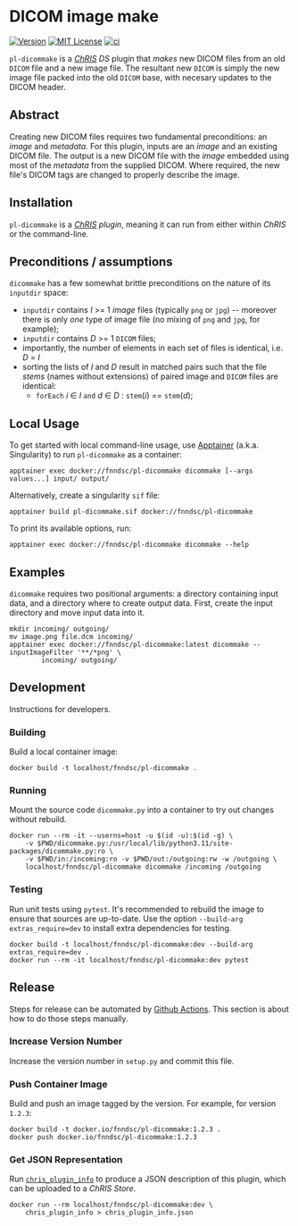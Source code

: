# DICOM image make

[![Version](https://img.shields.io/docker/v/fnndsc/pl-dicommake?sort=semver)](https://hub.docker.com/r/fnndsc/pl-dicommake)
[![MIT License](https://img.shields.io/github/license/fnndsc/pl-dicommake)](https://github.com/FNNDSC/pl-dicommake/blob/main/LICENSE)
[![ci](https://github.com/FNNDSC/pl-dicommake/actions/workflows/ci.yml/badge.svg)](https://github.com/FNNDSC/pl-dicommake/actions/workflows/ci.yml)

`pl-dicommake` is a [_ChRIS_](https://chrisproject.org/) _DS_ plugin that _makes_ new DICOM files from an old `DICOM` file and a new image file. The resultant new `DICOM` is simply the new image file packed into the old `DICOM` base, with necesary updates to the DICOM header.

## Abstract

Creating new DICOM files requires two fundamental preconditions: an _image_ and _metadata_. For this plugin, inputs are an _image_ and an existing DICOM file. The output is a new DICOM file with the _image_ embedded using most of the _metadata_ from the supplied DICOM. Where required, the new file's DICOM tags are changed to properly describe the image.

## Installation

`pl-dicommake` is a _[ChRIS](https://chrisproject.org/) plugin_, meaning it can run from either within _ChRIS_ or the command-line.

## Preconditions / assumptions

`dicommake` has a few somewhat brittle preconditions on the nature of its `inputdir` space:

* `inputdir` contains _I_ >= 1 _image_ files (typically `png` or `jpg`) -- moreover there is only _one_ type of image file (no mixing of `png` and `jpg`, for example);
* `inputdir` contains _D_ >= 1 `DICOM` files;
* importantly, the number of elements in each set of files is identical, i.e. _D_ = _I_
* sorting the lists of _I_ and _D_ result in matched pairs such that the file _stems_ (names without extensions) of paired image and `DICOM` files are identical:
    * `forEach` _i_ ∈ _I_ `and` _d_ ∈ _D_ : `stem`(_i_) == `stem`(_d_);


## Local Usage

To get started with local command-line usage, use [Apptainer](https://apptainer.org/) (a.k.a. Singularity) to run `pl-dicommake` as a container:

```shell
apptainer exec docker://fnndsc/pl-dicommake dicommake [--args values...] input/ output/
```

Alternatively, create a singularity `sif` file:

```shell
apptainer build pl-dicommake.sif docker://fnndsc/pl-dicommake
```

To print its available options, run:

```shell
apptainer exec docker://fnndsc/pl-dicommake dicommake --help
```

## Examples

`dicommake` requires two positional arguments: a directory containing input data, and a directory where to create output data. First, create the input directory and move input data into it.

```shell
mkdir incoming/ outgoing/
mv image.png file.dcm incoming/
apptainer exec docker://fnndsc/pl-dicommake:latest dicommake --inputImageFilter '**/*png' \
        incoming/ outgoing/
```

## Development

Instructions for developers.

### Building

Build a local container image:

```shell
docker build -t localhost/fnndsc/pl-dicommake .
```

### Running

Mount the source code `dicommake.py` into a container to try out changes without rebuild.

```shell
docker run --rm -it --userns=host -u $(id -u):$(id -g) \
    -v $PWD/dicommake.py:/usr/local/lib/python3.11/site-packages/dicommake.py:ro \
    -v $PWD/in:/incoming:ro -v $PWD/out:/outgoing:rw -w /outgoing \
    localhost/fnndsc/pl-dicommake dicommake /incoming /outgoing
```

### Testing

Run unit tests using `pytest`.
It's recommended to rebuild the image to ensure that sources are up-to-date.
Use the option `--build-arg extras_require=dev` to install extra dependencies for testing.

```shell
docker build -t localhost/fnndsc/pl-dicommake:dev --build-arg extras_require=dev .
docker run --rm -it localhost/fnndsc/pl-dicommake:dev pytest
```

## Release

Steps for release can be automated by [Github Actions](.github/workflows/ci.yml). This section is about how to do those steps manually.

### Increase Version Number

Increase the version number in `setup.py` and commit this file.

### Push Container Image

Build and push an image tagged by the version. For example, for version `1.2.3`:

```
docker build -t docker.io/fnndsc/pl-dicommake:1.2.3 .
docker push docker.io/fnndsc/pl-dicommake:1.2.3
```

### Get JSON Representation

Run [`chris_plugin_info`](https://github.com/FNNDSC/chris_plugin#usage)
to produce a JSON description of this plugin, which can be uploaded to a _ChRIS Store_.

```shell
docker run --rm localhost/fnndsc/pl-dicommake:dev \
    chris_plugin_info > chris_plugin_info.json
```

